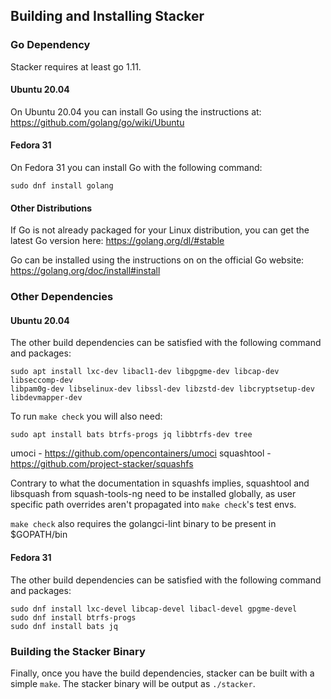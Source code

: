 ## Building and Installing Stacker

### Go Dependency

Stacker requires at least go 1.11.

#### Ubuntu 20.04

On Ubuntu 20.04 you can install Go using the instructions at:
https://github.com/golang/go/wiki/Ubuntu

#### Fedora 31

On Fedora 31 you can install Go with the following command:

    sudo dnf install golang

#### Other Distributions

If Go is not already packaged for your Linux distribution, you can get the
latest Go version here:
https://golang.org/dl/#stable

Go can be installed using the instructions on on the official Go website:
https://golang.org/doc/install#install

### Other Dependencies

#### Ubuntu 20.04

The other build dependencies can be satisfied with the following command and
packages:

    sudo apt install lxc-dev libacl1-dev libgpgme-dev libcap-dev libseccomp-dev
    libpam0g-dev libselinux-dev libssl-dev libzstd-dev libcryptsetup-dev libdevmapper-dev

To run `make check` you will also need:

    sudo apt install bats btrfs-progs jq libbtrfs-dev tree

umoci - https://github.com/opencontainers/umoci
squashtool - https://github.com/project-stacker/squashfs

Contrary to what the documentation in squashfs implies, squashtool and
libsquash from squash-tools-ng need to be installed globally, as user specific
path overrides aren't propagated into `make check`'s test envs.

`make check` also requires the golangci-lint binary to be present in $GOPATH/bin

#### Fedora 31

The other build dependencies can be satisfied with the following command and
packages:

    sudo dnf install lxc-devel libcap-devel libacl-devel gpgme-devel
    sudo dnf install btrfs-progs
    sudo dnf install bats jq

### Building the Stacker Binary

Finally, once you have the build dependencies, stacker can be built with a
simple `make`. The stacker binary will be output as `./stacker`.
